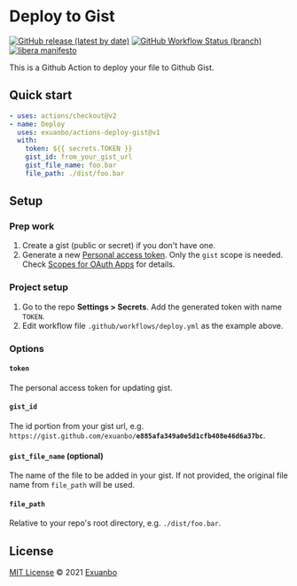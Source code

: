 # Deploy to Gist

[![GitHub release (latest by date)](https://img.shields.io/github/v/release/exuanbo/actions-deploy-gist)](https://github.com/exuanbo/actions-deploy-gist/releases)
[![GitHub Workflow Status (branch)](https://img.shields.io/github/workflow/status/exuanbo/actions-deploy-gist/test/main?event=push)](https://github.com/exuanbo/actions-deploy-gist/actions?query=workflow%3Atest)
[![libera manifesto](https://img.shields.io/badge/libera-manifesto-lightgrey.svg)](https://liberamanifesto.com)

This is a Github Action to deploy your file to Github Gist.

## Quick start

```yml
- uses: actions/checkout@v2
- name: Deploy
  uses: exuanbo/actions-deploy-gist@v1
  with:
    token: ${{ secrets.TOKEN }}
    gist_id: from_your_gist_url
    gist_file_name: foo.bar
    file_path: ./dist/foo.bar
```

## Setup

### Prep work

1. Create a gist (public or secret) if you don't have one.
1. Generate a new [Personal access token](https://github.com/settings/tokens/). Only the `gist` scope is needed. Check [Scopes for OAuth Apps](https://docs.github.com/en/developers/apps/scopes-for-oauth-apps) for details.

### Project setup

1. Go to the repo **Settings > Secrets**. Add the generated token with name `TOKEN`.
1. Edit workflow file `.github/workflows/deploy.yml` as the example above.

### Options

#### `token`

The personal access token for updating gist.

#### `gist_id`

The id portion from your gist url, e.g. `https://gist.github.com/exuanbo/`**`e885afa349a0e5d1cfb408e46d6a37bc`**.

#### `gist_file_name` (optional)

The name of the file to be added in your gist. If not provided, the original file name from `file_path` will be used.

#### `file_path`

Relative to your repo's root directory, e.g. `./dist/foo.bar`.

## License

[MIT License](https://github.com/exuanbo/actions-deploy-gist/blob/main/LICENSE) © 2021 [Exuanbo](https://github.com/exuanbo)
